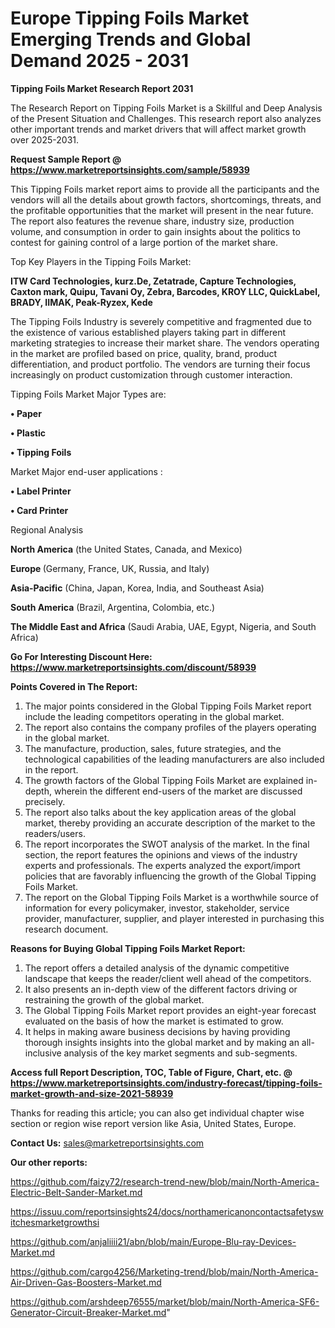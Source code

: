 # Europe Tipping Foils Market Emerging Trends and Global Demand 2025 - 2031

<strong>Tipping Foils Market Research Report 2031</strong>

The Research Report on Tipping Foils Market is a Skillful and Deep Analysis of the Present Situation and Challenges. This research report also analyzes other important trends and market drivers that will affect market growth over 2025-2031.

<strong>Request Sample Report @ <a href=https://www.marketreportsinsights.com/sample/58939>https://www.marketreportsinsights.com/sample/58939</a></strong>

This Tipping Foils market report aims to provide all the participants and the vendors will all the details about growth factors, shortcomings, threats, and the profitable opportunities that the market will present in the near future. The report also features the revenue share, industry size, production volume, and consumption in order to gain insights about the politics to contest for gaining control of a large portion of the market share.

Top Key Players in the Tipping Foils Market:

<strong>ITW Card Technologies, kurz.De, Zetatrade, Capture Technologies, Caxton mark, Quipu, Tavani Oy, Zebra, Barcodes, KROY LLC, QuickLabel, BRADY, IIMAK, Peak-Ryzex, Kede</strong>

The Tipping Foils Industry is severely competitive and fragmented due to the existence of various established players taking part in different marketing strategies to increase their market share. The vendors operating in the market are profiled based on price, quality, brand, product differentiation, and product portfolio. The vendors are turning their focus increasingly on product customization through customer interaction.

Tipping Foils Market Major Types are:

<strong>• Paper

• Plastic

• Tipping Foils</strong>

Market Major end-user applications :

<strong>• Label Printer

• Card Printer</strong>

Regional Analysis

</u><strong><b>North America</b></strong> (the United States, Canada, and Mexico)

<strong><b>Europe </b></strong>(Germany, France, UK, Russia, and Italy)

<strong><b>Asia-Pacific</b></strong> (China, Japan, Korea, India, and Southeast Asia)

<strong><b>South America</b></strong> (Brazil, Argentina, Colombia, etc.)

<strong><b>The Middle East and Africa</b></strong> (Saudi Arabia, UAE, Egypt, Nigeria, and South Africa)

<strong>Go For Interesting Discount Here: <a href=https://www.marketreportsinsights.com/discount/58939>https://www.marketreportsinsights.com/discount/58939</a></strong>

<strong>Points Covered in The Report:</strong>
<ol>
  <li>The major points considered in the Global Tipping Foils Market report include the leading competitors operating in the global market.</li>
  <li>The report also contains the company profiles of the players operating in the global market.</li>
  <li>The manufacture, production, sales, future strategies, and the technological capabilities of the leading manufacturers are also included in the report.</li>
  <li>The growth factors of the Global Tipping Foils Market are explained in-depth, wherein the different end-users of the market are discussed precisely.</li>
  <li>The report also talks about the key application areas of the global market, thereby providing an accurate description of the market to the readers/users.</li>
  <li>The report incorporates the SWOT analysis of the market. In the final section, the report features the opinions and views of the industry experts and professionals. The experts analyzed the export/import policies that are favorably influencing the growth of the Global Tipping Foils Market.</li>
  <li>The report on the Global Tipping Foils Market is a worthwhile source of information for every policymaker, investor, stakeholder, service provider, manufacturer, supplier, and player interested in purchasing this research document.</li>
</ol>
<strong>Reasons for Buying Global Tipping Foils Market Report:</strong>

<ol>
  <li>The report offers a detailed analysis of the dynamic competitive landscape that keeps the reader/client well ahead of the competitors.</li>
  <li>It also presents an in-depth view of the different factors driving or restraining the growth of the global market.</li>
  <li>The Global Tipping Foils Market report provides an eight-year forecast evaluated on the basis of how the market is estimated to grow.</li>
  <li>It helps in making aware business decisions by having providing thorough insights insights into the global market and by making an all-inclusive analysis of the key market segments and sub-segments.</li>
</ol>
<strong>Access full Report Description, TOC, Table of Figure, Chart, etc. @ <a href=https://www.marketreportsinsights.com/industry-forecast/tipping-foils-market-growth-and-size-2021-58939>https://www.marketreportsinsights.com/industry-forecast/tipping-foils-market-growth-and-size-2021-58939</a></strong>


Thanks for reading this article; you can also get individual chapter wise section or region wise report version like Asia, United States, Europe.

<strong>Contact Us:</strong>
sales@marketreportsinsights.com

<strong>Our other reports:</strong>

<a href=https://github.com/faizy72/research-trend-new/blob/main/North-America-Electric-Belt-Sander-Market.md>https://github.com/faizy72/research-trend-new/blob/main/North-America-Electric-Belt-Sander-Market.md</a>

<a href=https://issuu.com/reportsinsights24/docs/northamericanoncontactsafetyswitchesmarketgrowthsi>https://issuu.com/reportsinsights24/docs/northamericanoncontactsafetyswitchesmarketgrowthsi</a>

<a href=https://github.com/anjaliiii21/abn/blob/main/Europe-Blu-ray-Devices-Market.md>https://github.com/anjaliiii21/abn/blob/main/Europe-Blu-ray-Devices-Market.md</a>

<a href=https://github.com/cargo4256/Marketing-trend/blob/main/North-America-Air-Driven-Gas-Boosters-Market.md>https://github.com/cargo4256/Marketing-trend/blob/main/North-America-Air-Driven-Gas-Boosters-Market.md</a>

<a href=https://github.com/arshdeep76555/market/blob/main/North-America-SF6-Generator-Circuit-Breaker-Market.md>https://github.com/arshdeep76555/market/blob/main/North-America-SF6-Generator-Circuit-Breaker-Market.md</a>"
